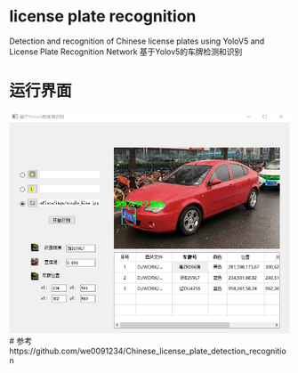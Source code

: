 # license plate recognition
Detection and recognition of Chinese license plates using YoloV5 and License Plate Recognition Network
基于Yolov5的车牌检测和识别
# 运行界面
<img src="车牌识别运行界面.jpg" width="600px">
# 参考
https://github.com/we0091234/Chinese_license_plate_detection_recognition

